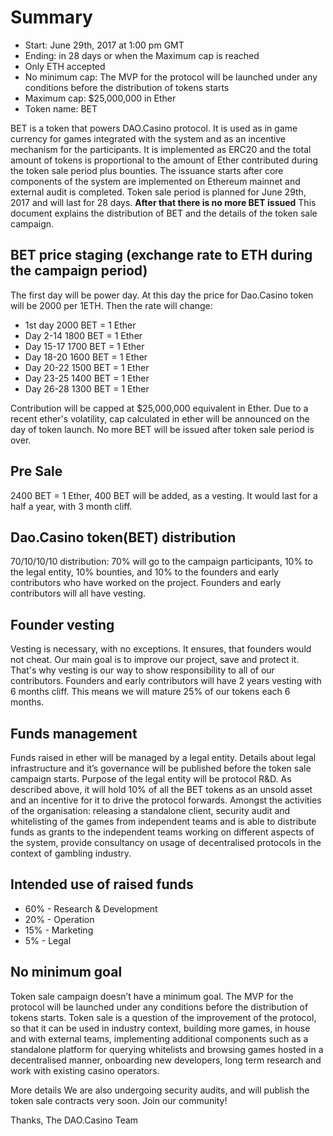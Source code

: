 # Summary

* Start: June 29th, 2017 at 1:00 pm GMT
* Ending: in 28 days or when the Maximum cap is reached
* Only ETH accepted
* No minimum cap: The MVP for the protocol will be launched under any conditions before the distribution of tokens starts
* Maximum cap: $25,000,000 in Ether
* Token name: BET

BET is a token that powers DAO.Casino protocol. It is used as in game currency for games integrated with the system and as an incentive mechanism for the participants. It is implemented as ERC20 and the total amount of tokens is proportional to the amount of Ether contributed during the token sale period plus bounties. The issuance starts after core components of the system are implemented on Ethereum mainnet and external audit is completed. Token sale period is planned for June 29th, 2017 and will last for 28 days. **After that there is no more BET issued** This document explains the distribution of BET and the details of the token sale campaign.

## BET price staging (exchange rate to ETH during the campaign period)

The first day will be power day. At this day the price for Dao.Casino token will be 2000 per 1ETH. Then the rate will change:

* 1st day 2000 BET = 1 Ether
* Day 2-14 1800 BET = 1 Ether
* Day 15-17 1700 BET = 1 Ether
* Day 18-20 1600 BET = 1 Ether
* Day 20-22 1500 BET = 1 Ether
* Day 23-25 1400  BET = 1 Ether
* Day 26-28 1300 BET = 1 Ether

Contribution will be capped at $25,000,000 equivalent in Ether. Due to a recent ether's volatility, cap calculated in ether will be announced on the day of token launch. No more BET will be issued after token sale period is over.

## 	Pre Sale  

2400 BET = 1 Ether, 400 BET will be added, as a vesting. It would last for a half a year, with 3 month cliff. 

## Dao.Casino token(BET) distribution

70/10/10/10 distribution: 70% will go to the campaign participants, 10% to the legal entity, 10% bounties, and 10% to the founders and early contributors who have worked on the project. Founders and early contributors will all have vesting.

## Founder vesting

Vesting is necessary, with no exceptions. It ensures, that founders would not cheat. Our main goal is to improve our project, save and protect it. That's why vesting is our way to show responsibility to all of our contributors.
Founders and early contributors will have 2 years vesting with 6 months cliff. This means we will mature 25% of our tokens each 6 months.

## Funds management

Funds raised in ether will be managed by a legal entity. Details about legal infrastructure and it’s governance will be published before the token sale campaign starts. Purpose of the legal entity will be protocol R&D. As described above, it will hold 10% of all the BET tokens as an unsold asset and an incentive for it to drive the protocol forwards. Amongst the activities of the organisation: releasing a standalone client, security audit and whitelisting of the games from independent teams and is able to distribute funds as grants to the independent teams working on different aspects of the system, provide consultancy on usage of decentralised protocols in the context of gambling industry.

## Intended use of raised funds

* 60% - Research & Development
* 20% - Operation
* 15% - Marketing
* 5% - Legal

## No minimum goal

Token sale campaign doesn’t have a minimum goal. The MVP for the protocol will be launched under any conditions before the distribution of tokens starts. Token sale is a question of the improvement of the protocol, so that it can be used in industry context, building more games, in house and with external teams, implementing additional components such as a standalone platform for querying whitelists and browsing games hosted in a decentralised manner, onboarding new developers, long term research and work with existing casino operators.

More details
We are also undergoing security audits, and will publish the token sale contracts very soon. Join our community!

Thanks,
The DAO.Casino Team
